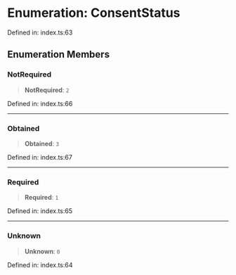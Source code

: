 # Enumeration: ConsentStatus

Defined in: index.ts:63

## Enumeration Members

### NotRequired

> **NotRequired**: `2`

Defined in: index.ts:66

***

### Obtained

> **Obtained**: `3`

Defined in: index.ts:67

***

### Required

> **Required**: `1`

Defined in: index.ts:65

***

### Unknown

> **Unknown**: `0`

Defined in: index.ts:64
